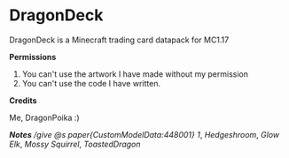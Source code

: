 # DragonDeck
DragonDeck is a Minecraft trading card datapack for MC1.17

**Permissions**
1. You can't use the artwork I have made without my permission
2. You can't use the code I have written.

**Credits**

Me, DragonPoika :)

***Notes***
*/give @s paper{CustomModelData:448001} 1*,
*Hedgeshroom*,
*Glow Elk*,
*Mossy Squirrel*,
*ToastedDragon*
